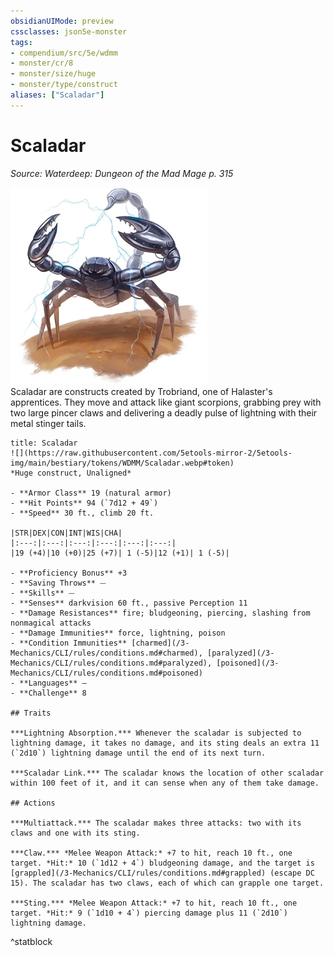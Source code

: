 ```yaml
---
obsidianUIMode: preview
cssclasses: json5e-monster
tags:
- compendium/src/5e/wdmm
- monster/cr/8
- monster/size/huge
- monster/type/construct
aliases: ["Scaladar"]
---
```

# Scaladar
*Source: Waterdeep: Dungeon of the Mad Mage p. 315*  

![](https://raw.githubusercontent.com/5etools-mirror-2/5etools-img/main/bestiary/WDMM/Scaladar.webp#right)  
Scaladar are constructs created by Trobriand, one of Halaster's apprentices. They move and attack like giant scorpions, grabbing prey with two large pincer claws and delivering a deadly pulse of lightning with their metal stinger tails.


```ad-statblock
title: Scaladar
![](https://raw.githubusercontent.com/5etools-mirror-2/5etools-img/main/bestiary/tokens/WDMM/Scaladar.webp#token)
*Huge construct, Unaligned*

- **Armor Class** 19 (natural armor)
- **Hit Points** 94 (`7d12 + 49`) 
- **Speed** 30 ft., climb 20 ft.

|STR|DEX|CON|INT|WIS|CHA|
|:---:|:---:|:---:|:---:|:---:|:---:|
|19 (+4)|10 (+0)|25 (+7)| 1 (-5)|12 (+1)| 1 (-5)|

- **Proficiency Bonus** +3
- **Saving Throws** ⏤
- **Skills** ⏤
- **Senses** darkvision 60 ft., passive Perception 11
- **Damage Resistances** fire; bludgeoning, piercing, slashing from nonmagical attacks
- **Damage Immunities** force, lightning, poison
- **Condition Immunities** [charmed](/3-Mechanics/CLI/rules/conditions.md#charmed), [paralyzed](/3-Mechanics/CLI/rules/conditions.md#paralyzed), [poisoned](/3-Mechanics/CLI/rules/conditions.md#poisoned)
- **Languages** —
- **Challenge** 8

## Traits

***Lightning Absorption.*** Whenever the scaladar is subjected to lightning damage, it takes no damage, and its sting deals an extra 11 (`2d10`) lightning damage until the end of its next turn.

***Scaladar Link.*** The scaladar knows the location of other scaladar within 100 feet of it, and it can sense when any of them take damage.

## Actions

***Multiattack.*** The scaladar makes three attacks: two with its claws and one with its sting.

***Claw.*** *Melee Weapon Attack:* +7 to hit, reach 10 ft., one target. *Hit:* 10 (`1d12 + 4`) bludgeoning damage, and the target is [grappled](/3-Mechanics/CLI/rules/conditions.md#grappled) (escape DC 15). The scaladar has two claws, each of which can grapple one target.

***Sting.*** *Melee Weapon Attack:* +7 to hit, reach 10 ft., one target. *Hit:* 9 (`1d10 + 4`) piercing damage plus 11 (`2d10`) lightning damage.
```
^statblock